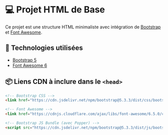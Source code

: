 # 💻 Projet HTML de Base

Ce projet est une structure HTML minimaliste avec intégration de [Bootstrap](https://getbootstrap.com/) et [Font Awesome](https://fontawesome.com/).

## 🚀 Technologies utilisées

- [Bootstrap 5](https://getbootstrap.com/docs/5.3/getting-started/introduction/)
- [Font Awesome 6](https://fontawesome.com/docs/web/setup/hosted/)

## 📦 Liens CDN à inclure dans le `<head>`

```html
<!-- Bootstrap CSS -->
<link href="https://cdn.jsdelivr.net/npm/bootstrap@5.3.3/dist/css/bootstrap.min.css" rel="stylesheet" integrity="sha384-QWTKZyjpPEjISv5WaRU9OFeRpok6YctnYmDr5pNlyT2bRjXh0JMhjY6hW+ALEwIH" crossorigin="anonymous">

<!-- Font Awesome -->
<link href="https://cdnjs.cloudflare.com/ajax/libs/font-awesome/6.5.0/css/all.min.css" rel="stylesheet">

<!-- Bootstrap JS Bundle (avec Popper) -->
<script src="https://cdn.jsdelivr.net/npm/bootstrap@5.3.3/dist/js/bootstrap.bundle.min.js" integrity="sha384-HoA0K9nXr+RZtL/7Lr2dTSTeQnQxB5k+9Zk5g6Tq9IvI0Msl4kX5+g6jNLloKfNf" crossorigin="anonymous"></script>
